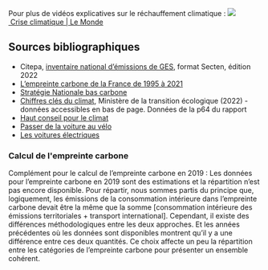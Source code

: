 Pour plus de vidéos explicatives sur le réchauffement climatique
: [![](https://www.gstatic.com/youtube/img/watch/yt_favicon.png) Crise climatique | Le Monde](/playlist?list=PLFuK0VAIne9KAIAve0OpyKXjsuynLDRR-)

## Sources bibliographiques

- Citepa, [inventaire national d’émissions de
GES](https://www.youtube.com/redirect?event=video_description&redir_token=QUFFLUhqa2ZzOTFLRTIzOGVmYnQ2NlBBUFNUaHpfZWt5d3xBQ3Jtc0trY0NzN295NFlqRGQ2dFZkZkhxV2xSNFFEX0d2eHRsOTBrU3FEcktMSXkySW5SZkhYYmR3U1otTWN4XzZLLWNzbzdRbVdBNmNqZlJhU0ZZY2FtXzR4LXh3Y0ljdXVOaVVyb2hJWm9pNnQzZGJoQmxoUQ&q=https%3A%2F%2Fwww.citepa.org%2Fwp-content%2Fuploads%2FCitepa_Rapport-Secten-2022_Rapport-complet_v1.8.pdf&v=sDxvadwizw8),
format Secten, édition 2022
- [L’empreinte carbone de la France de 1995 à
2021](https://www.youtube.com/redirect?event=video_description&redir_token=QUFFLUhqbGY2bWV0eGJ4bWkyMnBZakFvSWZGSkU1TUFnQXxBQ3Jtc0tuTjVTbGs1eVlyM2J2REtIa0FLbHozNUlhNFdfU1FYeFNsZi1qV1hFSE1seEh5VlJ5d3lTLVBRTnBYVy13T1NJaHZINlN6eEFwQlZVV21vR2xBRTQ5eURTczU3XzdVN3EybnljaGJ6MGxvcV9keGlTRQ&q=https%3A%2F%2Fwww.statistiques.developpement-durable.gouv.fr%2Flempreinte-carbone-de-la-france-de-1995-2021&v=sDxvadwizw8) 
- [Stratégie Nationale bas
carbone](https://www.youtube.com/redirect?event=video_description&redir_token=QUFFLUhqbEZVdkxReVMybzVVTWpiWFhMeDdWYXE0cjJwZ3xBQ3Jtc0tuN1UxcW4zRW56S2ZOMWItV2plN1lYX3djaTVhTENwSDJkTmZPcTFPYjJnWlBFYjktLUh5VXN0ZWUzZGdDTS1RX19tb01Jekd0WTFfN1RZdTJ6dXBVd1dOdlBtRzFEdHdfLS0wZ0dNSDFab0lBdWtNcw&q=https%3A%2F%2Fwww.ecologie.gouv.fr%2Fstrategie-nationale-bas-carbone-snbc&v=sDxvadwizw8) 
- [Chiffres clés du
climat](https://www.youtube.com/redirect?event=video_description&redir_token=QUFFLUhqblFqeXRLVHprNjA2T3puVGJxcFFwQ2JDVW9ud3xBQ3Jtc0tsUEp2TmNZVTBQOVRVWEFaY1FVaUc2U09qMThkZGE0Y0VyTWNFVWJuR2hHMU8zWEwzVFFuQzN4YU82aU9QTzZVQkNaLVYtYVcxWjBwZGhJTXo1YV84clNvalhDSmM3eWY0TE9GNWV0VGd1YnV3eHd6Yw&q=https%3A%2F%2Fwww.statistiques.developpement-durable.gouv.fr%2Fchiffres-cles-du-climat-france-europe-et-monde-edition-decembre-2022&v=sDxvadwizw8),
Ministère de la transition écologique (2022) - données accessibles en bas de
page. Données de la p64 du rapport
- [Haut conseil pour le
climat](https://www.youtube.com/redirect?event=video_description&redir_token=QUFFLUhqa0JRMjJ4cG1fOHNFNlRvSWVibnNzUVVZOFJXZ3xBQ3Jtc0tsWmp4ejU4R1dZYUk4a21KNFRxVVpqYzdDSTJ2anpJSTlRb3A5REMxb1p1a3k1MnpUZUJxUWtoNXRFSjFLU3FyUXN0Sllwc2FfNE5nRE1iVDU1UkFtRFFGcWM4ak5mZ3Fzd1V0QzRxQ1o0VzQyTU5Fcw&q=https%3A%2F%2Fwww.hautconseilclimat.fr%2Fwp-content%2Fuploads%2F2020%2F10%2Fhcc_rapport_maitriser-lempreinte-carbone-de-la-france-1.pdf&v=sDxvadwizw8)
- [Passer de la voiture au
vélo](https://www.youtube.com/redirect?event=video_description&redir_token=QUFFLUhqbTY1NlNOVXFsZEhmRVFFQ2tQWjNvcHliMnYtZ3xBQ3Jtc0tuMFRWQVRzZnA4aG9BWks5NGhHVTdTNkJGYXJKZHBNMzYtOFkwSmRFX1R5dG50OU1aNS1KWFpYRnJoaVRFWVRRUmtPdkVNc3lTT0xydWFwQ2g1WVhfN1hDQ1RxbV84UXNoMHVNVXFqd2VFOWNRU1Vwbw&q=https%3A%2F%2Fwww.linkedin.com%2Ffeed%2Fupdate%2Furn%3Ali%3Aactivity%3A6996049503321493504%2F&v=sDxvadwizw8)   
- [Les voitures
électriques](https://www.youtube.com/redirect?event=video_description&redir_token=QUFFLUhqbTFpSlBUcGtkR25VcVUtSTUtam5pZTJPS1lSZ3xBQ3Jtc0tsaVVGZTlUY1RfYkVZTkgxWGJySHl4UWtTOXBjN0NSeWU3T1NDQkN0RlhzYlhEVWY5bTNYanVmOXV0ZUljVmxWdDZOMU5tY0R1LTBXU0lYd0hwbTZrT0toUGtPRWdmMXVwQ05pc0RidHBPYVl3QVZNVQ&q=https%3A%2F%2Fclimate.ec.europa.eu%2Fsystem%2Ffiles%2F2020-09%2F2020_study_main_report_en.pdf&v=sDxvadwizw8)

### Calcul de l'empreinte carbone

Complément pour le calcul de l’empreinte carbone en 2019 : Les données pour
l’empreinte carbone en 2019 sont des estimations et la répartition n’est pas
encore disponible. Pour répartir, nous sommes partis du principe que,
logiquement, les émissions de la consommation intérieure dans l’empreinte
carbone devait être la même que la somme \[consommation intérieure des
émissions territoriales + transport international\]. Cependant, il existe des
différences méthodologiques entre les deux approches. Et les années précédentes
où les données sont disponibles montrent qu’il y a une différence entre ces
deux quantités. Ce choix affecte un peu la répartition entre les catégories de
l’empreinte carbone pour présenter un ensemble cohérent.

